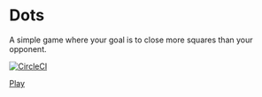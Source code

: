 # Dots

A simple game where your goal is to close more squares than your opponent.

[![CircleCI](https://circleci.com/gh/MarceloBerlitz/dots.svg?style=svg)](https://circleci.com/gh/MarceloBerlitz/dots)

[Play](http://dots-static.000webhostapp.com/)
